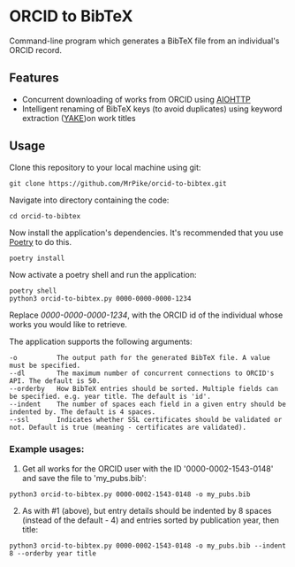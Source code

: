 # ORCID to BibTeX
Command-line program which generates a BibTeX file from an individual's ORCID record.

## Features

+ Concurrent downloading of works from ORCID using [AIOHTTP](https://docs.aiohttp.org/en/stable/)
+ Intelligent renaming of BibTeX keys (to avoid duplicates) using keyword extraction ([YAKE](https://github.com/LIAAD/yake))on work titles


## Usage
Clone this repository to your local machine using git:
```shell
git clone https://github.com/MrPike/orcid-to-bibtex.git
```
Navigate into directory containing the code:
```shell
cd orcid-to-bibtex
```
Now install the application's dependencies. It's recommended that you use  [Poetry](https://python-poetry.org) to do this.
```shell
poetry install
```

Now activate a poetry shell and run the application:

```shell
poetry shell
python3 orcid-to-bibtex.py 0000-0000-0000-1234
```

Replace *0000-0000-0000-1234*,  with the ORCID id of the individual whose works you would like to retrieve.

The application supports the following arguments:

```
-o          The output path for the generated BibTeX file. A value must be specified.
--dl        The maximum number of concurrent connections to ORCID's API. The default is 50.
--orderby   How BibTeX entries should be sorted. Multiple fields can be specified. e.g. year title. The default is 'id'.
--indent    The number of spaces each field in a given entry should be indented by. The default is 4 spaces.
--ssl       Indicates whether SSL certificates should be validated or not. Default is true (meaning - certificates are validated).
```

### Example usages:

1. Get all works for the ORCID user with the ID '0000-0002-1543-0148' and save the file to 'my_pubs.bib':

```shell
python3 orcid-to-bibtex.py 0000-0002-1543-0148 -o my_pubs.bib
```

2. As with \#1 (above), but entry details should be indented by 8 spaces (instead of the default - 4) and entries sorted by publication year, then title:

```shell
python3 orcid-to-bibtex.py 0000-0002-1543-0148 -o my_pubs.bib --indent 8 --orderby year title
```